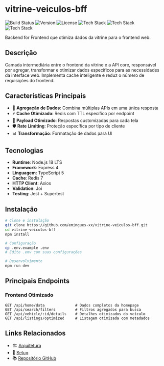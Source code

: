 # vitrine-veiculos-bff

![Build Status](https://img.shields.io/github/actions/workflow/status/emingues-xx/vitrine-veiculos-bff/ci.yml?branch=main)
![Version](https://img.shields.io/github/v/release/emingues-xx/vitrine-veiculos-bff)
![License](https://img.shields.io/github/license/emingues-xx/vitrine-veiculos-bff)
![Tech Stack](https://img.shields.io/badge/Node.js-18-green)
![Tech Stack](https://img.shields.io/badge/Express-4-blue)
![Tech Stack](https://img.shields.io/badge/TypeScript-5-blue)

Backend for Frontend que otimiza dados da vitrine para o frontend web.

## Descrição

Camada intermediária entre o frontend da vitrine e a API core, responsável por agregar, transformar e otimizar dados específicos para as necessidades da interface web. Implementa cache inteligente e reduz o número de requisições do frontend.

## Características Principais

- 🔄 **Agregação de Dados**: Combina múltiplas APIs em uma única resposta
- ⚡ **Cache Otimizado**: Redis com TTL específico por endpoint
- 📱 **Payload Otimizado**: Respostas customizadas para cada tela
- 🛡️ **Rate Limiting**: Proteção específica por tipo de cliente
- 📊 **Transformação**: Formatação de dados para UI

## Tecnologias

- **Runtime**: Node.js 18 LTS
- **Framework**: Express 4
- **Linguagem**: TypeScript 5
- **Cache**: Redis 7
- **HTTP Client**: Axios
- **Validation**: Joi
- **Testing**: Jest + Supertest

## Instalação

```bash
# Clone e instalação
git clone https://github.com/emingues-xx/vitrine-veiculos-bff.git
cd vitrine-veiculos-bff
npm install

# Configuração
cp .env.example .env
# Edite .env com suas configurações

# Desenvolvimento
npm run dev
```

## Principais Endpoints

### Frontend Otimizado
```http
GET /api/home/data              # Dados completos da homepage
GET /api/search/filters         # Filtros agregados para busca
GET /api/vehicle/:id/details    # Detalhes otimizados do veículo
GET /api/listings/optimized     # Listagem otimizada com metadados
```

## Links Relacionados

- 🏗️ [Arquitetura](architecture.md)
- 🔧 [Setup](setup.md)
- 📚 [Repositório GitHub](https://github.com/emingues-xx/vitrine-veiculos-bff)